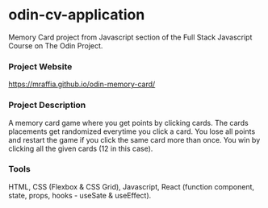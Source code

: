 # odin-cv-application
Memory Card project from Javascript section of the Full Stack Javascript Course on The Odin Project.

### Project Website
https://mraffia.github.io/odin-memory-card/

### Project Description
A memory card game where you get points by clicking cards. The cards placements get randomized everytime you click a card. You lose all points and restart the game if you click the same card more than once. You win by clicking all the given cards (12 in this case). 

### Tools
HTML, CSS (Flexbox & CSS Grid), Javascript, React (function component, state, props, hooks - useSate & useEffect).
